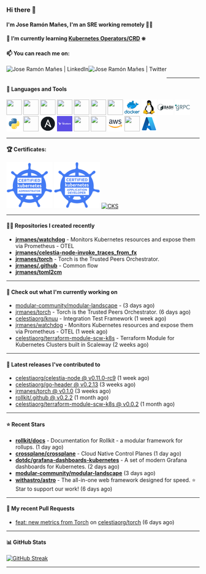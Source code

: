 ### Hi there 👋

#### I'm Jose Ramón Mañes, I'm an SRE working remotely 👨‍💻

####  🌱 I’m currently learning [Kubernetes Operators/CRD](https://kubernetes.io/docs/concepts/extend-kubernetes/operator/) ⎈
####  📫 You can reach me on:

<a href="https://www.linkedin.com/in/joseramonmanesblasco/"><img align="left" alt="Jose Ramón Mañes | LinkedIn" height="32" src="https://img.shields.io/badge/linkedin-%230077B5.svg?&style=for-the-badge&logo=linkedin&logoColor=white"/></a>
<a href="https://twitter.com/jrmanes_"><img align="left" alt="Jose Ramón Mañes | Twitter" height="32" src="https://img.shields.io/badge/Twitter-1DA1F2?style=for-the-badge&logo=twitter&logoColor=white"/></a>
<br/>

---

#### 🔨 Languages and Tools
<p align="left">
<code><img width="40" height="40" src="https://go.dev/blog/go-brand/Go-Logo/PNG/Go-Logo_Blue.png"></code>
<code><img width="40" height="40" src="https://www.vectorlogo.zone/logos/kubernetes/kubernetes-icon.svg"></code>
<code><img width="40" height="40" src="https://cluster-api.sigs.k8s.io/images/introduction.svg"></code>
<code><img width="40" height="40" src="https://cncf-branding.netlify.app/img/projects/argo/icon/color/argo-icon-color.png"></code>
<code><img width="40" height="40" src="https://camo.githubusercontent.com/bd5b74426b7087fe4c8568458993dfff11001c3b9f0a2483e1da43650cbe0672/68747470733a2f2f7777772e766563746f726c6f676f2e7a6f6e652f6c6f676f732f697374696f696f2f697374696f696f2d69636f6e2e737667"></code>
<code><img width="40" height="40" src="https://avatars.githubusercontent.com/u/3380462?s=200&v=4"></code>
<code><img width="40" height="40" src="https://avatars.githubusercontent.com/u/49725059?s=200&v=4"></code>
<code><img width="40" height="40" src="https://github.com/github/explore/raw/main/topics/docker/docker.png"></code>
<code><img width="40" height="40" src="https://github.com/github/explore/raw/main/topics/linux/linux.png"></code>
<code><img width="40" height="40" src="https://github.com/github/explore/raw/main/topics/bash/bash.png"></code>
<code><img width="40" height="40" src="https://raw.githubusercontent.com/github/explore/main/topics/grpc/grpc.png"></code>
<code><img width="40" height="40" src="https://raw.githubusercontent.com/github/explore/main/topics/python/python.png"></code>
<code><img width="40" height="40" src="https://miqh.gallerycdn.vsassets.io/extensions/miqh/vscode-language-rust/0.14.0/1536151476041/Microsoft.VisualStudio.Services.Icons.Default"></code>
<code><img width="40" height="40" src="https://github.com/github/explore/raw/main/topics/ansible/ansible.png"></code>
<code><img width="40" height="40" src="https://raw.githubusercontent.com/github/explore/80688e429a7d4ef2fca1e82350fe8e3517d3494d/topics/terraform/terraform.png"></code>
<code><img width="40" height="40" src="https://www.vectorlogo.zone/logos/vagrantup/vagrantup-icon.svg"></code>
<code><img width="40" height="40" src="https://avatars.githubusercontent.com/u/10203055?s=200&v=4"></code>
<code><img width="40" height="40" src="https://github.com/github/explore/raw/main/topics/aws/aws.png"></code>
<code><img width="40" height="40" src="https://www.vectorlogo.zone/logos/google_cloud/google_cloud-icon.svg"></code>
<code><img width="40" height="40" src="https://raw.githubusercontent.com/github/explore/80688e429a7d4ef2fca1e82350fe8e3517d3494d/topics/azure/azure.png"></code>
</p>

---

#### 🏆 Certificates:

<a href="https://www.credly.com/badges/bbcfc5a2-085d-4661-b385-0ce108904e8c/public_url"><img alt="CKA" width="120" height="120" src="https://raw.githubusercontent.com/cncf/artwork/master/other/cka/color/kubernetes-cka-color.png"/></a>
<a href="https://www.credly.com/badges/bbcfc5a2-085d-4661-b385-0ce108904e8c/public_url"><img alt="CKAD" width="120" height="120" src="https://raw.githubusercontent.com/cncf/artwork/master/other/ckad/color/kubernetes-ckad-color.png"/></a>
<a href="https://www.credly.com/badges/0e9bf1ef-f30d-441d-aa38-9b61252615b0/public_url"><img alt="CKS" width="120" height="120" src="https://www.cncf.io/wp-content/uploads/2020/11/kubernetes-security-specialist-logo.svg"/></a>

---

#### 👨‍💻 Repositories I created recently
- **[jrmanes/watchdog](https://github.com/jrmanes/watchdog)** - Monitors Kubernetes resources and expose them via Prometheus - OTEL
- **[jrmanes/celestia-node-invoke_traces_from_fx](https://github.com/jrmanes/celestia-node-invoke_traces_from_fx)**
- **[jrmanes/torch](https://github.com/jrmanes/torch)** -  Torch is the Trusted Peers Orchestrator. 
- **[jrmanes/.github](https://github.com/jrmanes/.github)** - Common flow
- **[jrmanes/toml2cm](https://github.com/jrmanes/toml2cm)**

---

#### 👷 Check out what I'm currently working on


- [modular-community/modular-landscape](https://github.com/modular-community/modular-landscape) -  (3 days ago)
- [jrmanes/torch](https://github.com/jrmanes/torch) -  Torch is the Trusted Peers Orchestrator.  (6 days ago)
- [celestiaorg/knuu](https://github.com/celestiaorg/knuu) - Integration Test Framework (1 week ago)
- [jrmanes/watchdog](https://github.com/jrmanes/watchdog) - Monitors Kubernetes resources and expose them via Prometheus - OTEL (1 week ago)
- [celestiaorg/terraform-module-scw-k8s](https://github.com/celestiaorg/terraform-module-scw-k8s) - Terraform Module for Kubernetes Clusters built in Scaleway (2 weeks ago)

---

#### 🚀 Latest releases I've contributed to


- [celestiaorg/celestia-node @ v0.11.0-rc9](https://github.com/celestiaorg/celestia-node/releases/tag/v0.11.0-rc9) (1 week ago)
- [celestiaorg/go-header @ v0.2.13](https://github.com/celestiaorg/go-header/releases/tag/v0.2.13) (3 weeks ago)
- [jrmanes/torch @ v0.1.0](https://github.com/jrmanes/torch/releases/tag/v0.1.0) (3 weeks ago)
- [rollkit/.github @ v0.2.2](https://github.com/rollkit/.github/releases/tag/v0.2.2) (1 month ago)
- [celestiaorg/terraform-module-scw-k8s @ v0.0.2](https://github.com/celestiaorg/terraform-module-scw-k8s/releases/tag/v0.0.2) (1 month ago)

---

#### ⭐ Recent Stars


- **[rollkit/docs](https://github.com/rollkit/docs)** - Documentation for Rollkit - a modular framework for rollups. (1 day ago)
- **[crossplane/crossplane](https://github.com/crossplane/crossplane)** - Cloud Native Control Planes (1 day ago)
- **[dotdc/grafana-dashboards-kubernetes](https://github.com/dotdc/grafana-dashboards-kubernetes)** - A set of modern Grafana dashboards for Kubernetes. (2 days ago)
- **[modular-community/modular-landscape](https://github.com/modular-community/modular-landscape)** (3 days ago)
- **[withastro/astro](https://github.com/withastro/astro)** - The all-in-one web framework designed for speed. ⭐️ Star to support our work! (6 days ago)

---

#### 🔨 My recent Pull Requests


- [feat: new metrics from Torch](https://github.com/celestiaorg/torch/pull/1) on [celestiaorg/torch](https://github.com/celestiaorg/torch) (6 days ago)

---

#### 📊 GitHub Stats

[![GitHub Streak](https://github-readme-streak-stats.herokuapp.com?user=jrmanes&theme=tokyonight&date_format=M%20j%5B%2C%20Y%5D)](https://git.io/streak-stats) 

---
